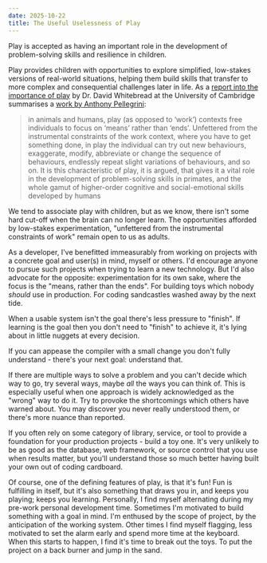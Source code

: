 ```yaml
---
date: 2025-10-22
title: The Useful Uselessness of Play
---
```

Play is accepted as having an important role in the development of problem-solving skills and resilience in children.

Play provides children with opportunities to explore simplified, low-stakes versions of real-world situations, helping them build skills that transfer to more complex and consequential challenges later in life. As a [report into the importance of play](https://www.csap.cam.ac.uk/media/uploads/files/1/david-whitebread---importance-of-play-report.pdf) by Dr. David Whitebread
at the University of Cambridge summarises a [work by Anthony Pellegrini](https://academic.oup.com/book/3397):

>in animals and humans, play (as opposed to ‘work’) contexts free individuals to focus
on ‘means’ rather than ‘ends’. Unfettered from the instrumental constraints of the work context, where you have to get something done, in play the individual can try out new
behaviours, exaggerate, modify, abbreviate or change the sequence of behaviours,
endlessly repeat slight variations of behaviours, and so on. It is this characteristic of play, it
is argued, that gives it a vital role in the development of problem-solving skills in primates,
and the whole gamut of higher-order cognitive and social-emotional skills developed by
humans

We tend to associate play with children, but as we know, there isn't some hard cut-off when the brain can no longer learn. The opportunities afforded by low-stakes experimentation, "unfettered from the instrumental constraints of work" remain open to us as adults.

As a developer, I've benefitted immeasurably from working on projects with a concrete goal and user(s) in mind, myself or others. I'd encourage anyone to pursue such projects when trying to learn a new technology. But I'd also advocate for the opposite: experimentation for its own sake, where the focus is the "means, rather than the ends". For building toys which nobody _should_ use in production. For coding sandcastles washed away by the next tide.

When a usable system isn't the goal there's less pressure to "finish". If learning is the goal then you don't need to "finish" to achieve it, it's lying about in little nuggets at every decision.

If you can appease the compiler with a small change you don't fully understand - there's your next goal: understand that.

If there are multiple ways to solve a problem and you can't decide which way to go, try several ways, maybe _all_ the ways you can think of. This is especially useful when one approach is widely acknowledged as the "wrong" way to do it. Try to provoke the shortcomings which others have warned about. You may discover you never really understood them, or there's more nuance than reported.

If you often rely on some category of library, service, or tool to provide a foundation for your production projects - build a toy one. It's very unlikely to be as good as the database, web framework, or source control that you use when results matter, but you'll understand those so much better having built your own out of coding cardboard.

Of course, one of the defining features of play, is that it's fun! Fun is fulfilling in itself, but it's also something that draws you in, and keeps you playing; keeps you learning. Personally, I find myself alternating during my pre-work personal development time. Sometimes I'm motivated to build something with a goal in mind. I'm enthused by the scope of project, by the anticipation of the working system. Other times I find myself flagging, less motivated to set the alarm early and spend more time at the keyboard. When this starts to happen, I find it's time to break out the toys. To put the project on a back burner and jump in the sand.
